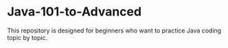 # Java-101-to-Advanced
This repository is designed for beginners who want to practice Java coding topic by topic.
